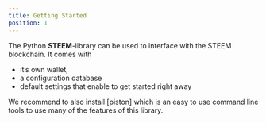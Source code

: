 ```yaml
---
title: Getting Started 
position: 1
---
```


The Python **STEEM**-library can be used to interface with the STEEM blockchain. It comes with

-   it’s own wallet,
-   a configuration database
-   default settings that enable to get started right away

We recommend to also install [piston] which is an easy to use command line tools to use many of the features of this library.

